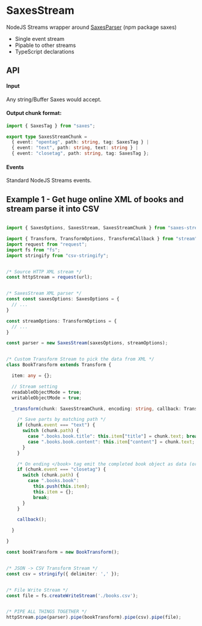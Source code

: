# SaxesStream
NodeJS Streams wrapper around [SaxesParser](https://www.npmjs.com/package/saxes) (npm package saxes)
 
 - Single event stream
 - Pipable to other streams
 - TypeScript declarations

## API

#### Input

Any string/Buffer Saxes would accept.

#### Output chunk format:
```ts
import { SaxesTag } from "saxes";

export type SaxesStreamChunk =
  { event: "opentag", path: string, tag: SaxesTag } |
  { event: "text", path: string, text: string } |
  { event: "closetag", path: string, tag: SaxesTag };
```

#### Events
Standard NodeJS Streams events.

## Example 1 - Get huge online XML of books and stream parse it into CSV
```typescript

import { SaxesOptions, SaxesStream, SaxesStreamChunk } from "saxes-stream";

import { Transform, TransformOptions, TransformCallback } from "stream";
import request from "request";
import fs from "fs";
import stringify from "csv-stringify";


/* Source HTTP XML stream */
const httpStream = request(url);


/* SaxesStream XML parser */
const const saxesOptions: SaxesOptions = {
  // ...
}

const streamOptions: TransformOptions = {
  // ...
}

const parser = new SaxesStream(saxesOptions, streamOptions);


/* Custom Transform Stream to pick the data from XML */
class BookTransform extends Transform {

  item: any = {};

  // Stream setting 
  readableObjectMode = true;
  writableObjectMode = true;

  _transform(chunk: SaxesStreamChunk, encoding: string, callback: TransformCallback) {

    /* Save parts by matching path */
    if (chunk.event === "text") {
      switch (chunk.path) {
        case ".books.book.title": this.item["title"] = chunk.text; break;
        case ".books.book.content": this.item["content"] = chunk.text; break;
      }
    }

    /* On ending </book> tag emit the completed book object as data (or piped to a next stream) */
    if (chunk.event === "closetag") {
      switch (chunk.path) {
        case ".books.book":
          this.push(this.item); 
          this.item = {};
          break;
      }
    }

    callback();

  }

}

const bookTransform = new BookTransform();


/* JSON -> CSV Transform Stream */
const csv = stringify({ delimiter: ',' });


/* File Write Stream */
const file = fs.createWriteStream('./books.csv');


/* PIPE ALL THINGS TOGETHER */
httpStream.pipe(parser).pipe(bookTransform).pipe(csv).pipe(file);


```
